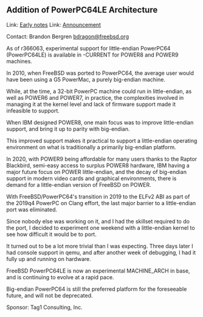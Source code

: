 ## Addition of PowerPC64LE Architecture ##

Link:	 [Early notes](https://lists.freebsd.org/pipermail/freebsd-ppc/2020-August/012043.html)
Link:	 [Announcement](https://lists.freebsd.org/pipermail/freebsd-ppc/2020-September/012098.html)

Contact: Brandon Bergren <bdragon@freebsd.org>

As of r366063, experimental support for little-endian PowerPC64 (PowerPC64LE)
is available in -CURRENT for POWER8 and POWER9 machines.

In 2010, when FreeBSD was ported to PowerPC64, the average
user would have been using a G5 PowerMac, a purely big-endian
machine.

While, at the time, a 32-bit PowerPC machine could run in little-endian,
as well as POWER6 and POWER7, in practice, the complexities involved
in managing it at the kernel level and lack of firmware support made it
infeasible to support.

When IBM designed POWER8, one main focus was to improve little-endian support,
and bring it up to parity with big-endian.

This improved support makes it practical to support a little-endian operating
environment on what is traditionally a primarily big-endian platform.

In 2020, with POWER9 being affordable for many users thanks to the Raptor
Blackbird, semi-easy access to surplus POWER8 hardware, IBM having
a major future focus on POWER little-endian, and the decay of big-endian
support in modern video cards and graphical environments, there is demand for
a little-endian version of FreeBSD on POWER.

With FreeBSD/PowerPC64's transition in 2019 to the ELFv2 ABI as part of the
2019q4 PowerPC on Clang effort, the last major barrier to a little-endian
port was eliminated.

Since nobody else was working on it, and I had the skillset required to do
the port, I decided to experiment one weekend with a little-endian kernel
to see how difficult it would be to port.

It turned out to be a lot more trivial than I was expecting. Three days later
I had console support in qemu, and after another week of debugging, I had it
fully up and running on hardware.

FreeBSD PowerPC64LE is now an experimental MACHINE_ARCH in base, and is
continuing to evolve at a rapid pace.

Big-endian PowerPC64 is still the preferred platform for the foreseeable
future, and will not be deprecated.

Sponsor: Tag1 Consulting, Inc.
